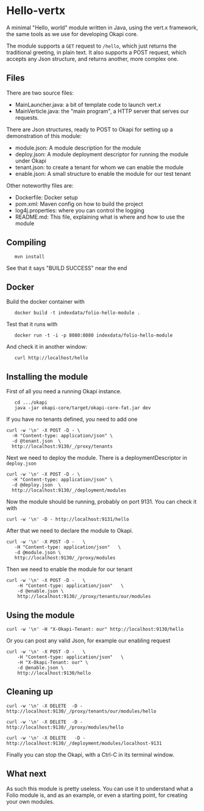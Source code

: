 # Hello-vertx

A minimal "Hello, world" module written in Java, using the vert.x framework,
the same tools as we use for developing Okapi core.

The module supports a `GET` request to `/hello`, which just returns the
traditional greeting, in plain text. It also supports a POST request,
which accepts any Json structure, and returns another, more complex one.

## Files

There are two source files:
 - MainLauncher.java: a bit of template code to launch vert.x
 - MainVerticle.java: the "main program", a HTTP server that serves
   our requests.

There are Json structures, ready to POST to Okapi for setting up a demonstration
of this module:
 - module.json: A module description for the module
 - deploy.json: A module deployment descriptor for running the module under Okapi
 - tenant.json: to create a tenant for whom we can enable the module
 - enable.json: A small structure to enable the module for our test tenant

Other noteworthy files are:
 - Dockerfile: Docker setup
 - pom.xml: Maven config on how to build the project
 - log4j.properties: where you can control the logging
 - README.md: This file, explaining what is where and how to use the module

## Compiling
```
   mvn install
```
See that it says "BUILD SUCCESS" near the end

## Docker
Build the docker container with
```
   docker build -t indexdata/folio-hello-module .
```

Test that it runs with
```
   docker run -t -i -p 8080:8080 indexdata/folio-hello-module
```

And check it in another window:
```
   curl http://localhost/hello
```

## Installing the module

First of all you need a running Okapi instance.
```
   cd .../okapi
   java -jar okapi-core/target/okapi-core-fat.jar dev
```

If you have no tenants defined, you need to add one
```
curl -w '\n' -X POST -D - \
  -H "Content-type: application/json" \
  -d @tenant.json  \
  http://localhost:9130/_/proxy/tenants
```

Next we need to deploy the module. There is a deploymentDescriptor in `deploy.json`
```
curl -w '\n' -X POST -D - \
  -H "Content-type: application/json" \
  -d @deploy.json  \
  http://localhost:9130/_/deployment/modules

```
Now the module should be running, probably on port 9131. You can check it with
```
curl -w '\n' -D - http://localhost:9131/hello
```


After that we need to declare the module to Okapi.
```
curl -w '\n' -X POST -D -   \
   -H "Content-type: application/json"   \
   -d @module.json \
   http://localhost:9130/_/proxy/modules
```
Then we need to enable the module for our tenant
```
curl -w '\n' -X POST -D -   \
    -H "Content-type: application/json"   \
    -d @enable.json \
    http://localhost:9130/_/proxy/tenants/our/modules
```

## Using the module

```
curl -w '\n' -H "X-Okapi-Tenant: our" http://localhost:9130/hello
```

Or you can post any valid Json, for example our enabling request
```
curl -w '\n' -X POST -D -   \
    -H "Content-type: application/json"   \
    -H "X-Okapi-Tenant: our" \
    -d @enable.json \
    http://localhost:9130/hello
```

## Cleaning up
```
curl -w '\n' -X DELETE  -D -    http://localhost:9130/_/proxy/tenants/our/modules/hello

curl -w '\n' -X DELETE  -D -    http://localhost:9130/_/proxy/modules/hello

curl -w '\n' -X DELETE   -D -    http://localhost:9130/_/deployment/modules/localhost-9131
```
Finally you can stop the Okapi, with a Ctrl-C in its terminal window.


## What next

As such this module is pretty useless. You can use it to understand what a Folio
module is, and as an example, or even a starting point, for creating your own
modules.

